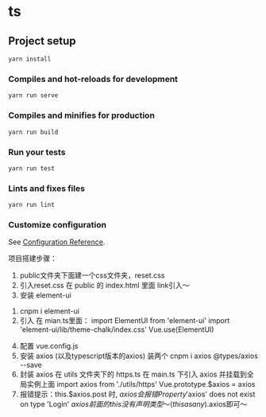 # ts

## Project setup
```
yarn install
```

### Compiles and hot-reloads for development
```
yarn run serve
```

### Compiles and minifies for production
```
yarn run build
```

### Run your tests
```
yarn run test
```

### Lints and fixes files
```
yarn run lint
```

### Customize configuration
See [Configuration Reference](https://cli.vuejs.org/config/).

项目搭建步骤：
1. public文件夹下面建一个css文件夹，reset.css
2. 引入reset.css 在 public 的 index.html 里面 link引入～
3. 安装 element-ui
  1) cnpm i element-ui
  2) 引入 在 mian.ts里面：
    import ElementUI from 'element-ui'
    import 'element-ui/lib/theme-chalk/index.css'
    Vue.use(ElementUI)
4. 配置 vue.config.js 
5. 安装 axios (以及typescript版本的axios) 装两个
   cnpm i axios @types/axios --save
6. 封装 axios 在 utils 文件夹下的 https.ts
    在 main.ts 下引入 axios 并挂载到全局实例上面
    import axios from './utils/https'
    Vue.prototype.$axios = axios
7. 报错提示：this.$axios.post 时, $axios 会报错
  Property '$axios' does not exist on type 'Login'
  $axios 前面的this没有声明类型～ ( this as any ).$axios即可～


